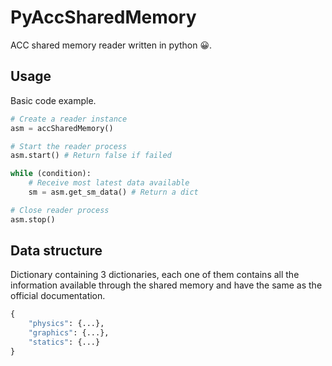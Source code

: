 # PyAccSharedMemory

ACC shared memory reader written in python 😀.

## Usage

Basic code example.

```py
# Create a reader instance
asm = accSharedMemory()

# Start the reader process
asm.start() # Return false if failed

while (condition):
    # Receive most latest data available
    sm = asm.get_sm_data() # Return a dict

# Close reader process
asm.stop()
```

## Data structure

Dictionary containing 3 dictionaries, each one of them contains all the information available through the shared memory and have the same as the official documentation.

```py
{
    "physics": {...},
    "graphics": {...},
    "statics": {...}
}
```
